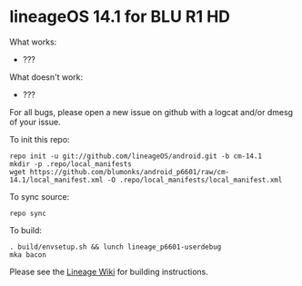 # lineageOS 14.1 for BLU R1 HD
What works:
- ???

What doesn't work:
- ???

For all bugs, please open a new issue on github with a logcat and/or dmesg of your issue.

To init this repo:

    repo init -u git://github.com/lineageOS/android.git -b cm-14.1
    mkdir -p .repo/local_manifests
    wget https://github.com/blumonks/android_p6601/raw/cm-14.1/local_manifest.xml -O .repo/local_manifests/local_manifest.xml

To sync source:

    repo sync

To build:

    . build/envsetup.sh && lunch lineage_p6601-userdebug
    mka bacon

Please see the [Lineage Wiki](http://www.lineageosrom.com/2017/01/how-to-build-lineageos-rom-for-any.html) for building instructions.
